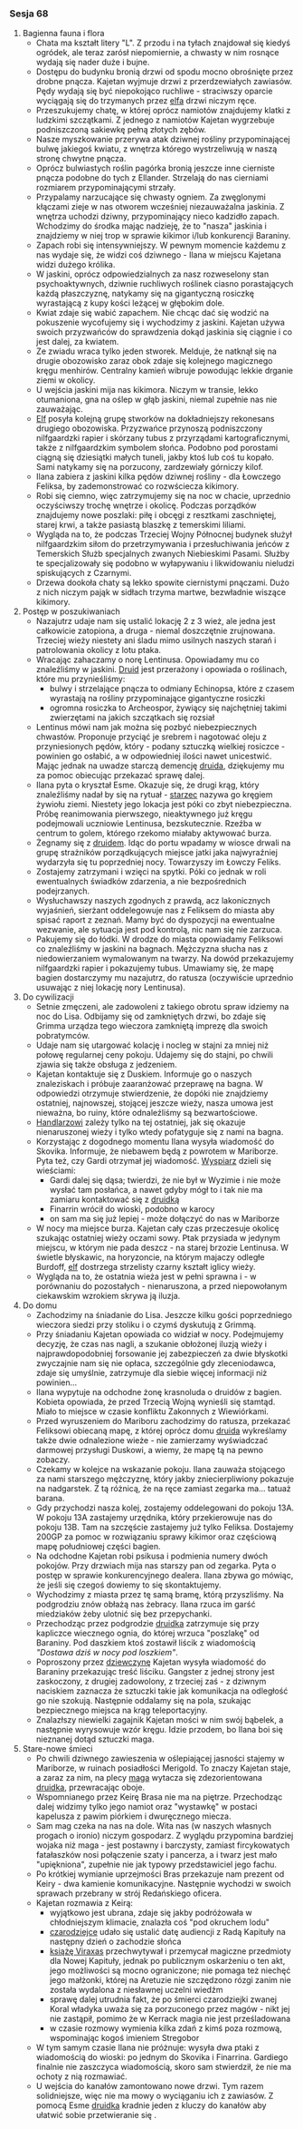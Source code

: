 ### Sesja 68
1. Bagienna fauna i flora
    - Chata ma kształt litery "L". Z przodu i na tyłach znajdował się kiedyś ogródek, ale teraz zarósł niepomiernie, a chwasty w nim rosnące wydają się nader duże i bujne.
    - Dostępu do budynku bronią drzwi od spodu mocno obrośnięte przez drobne pnącza. Kajetan wyjmuje drzwi z przerdzewiałych zawiasów. Pędy wydają się być niepokojąco ruchliwe - straciwszy oparcie wyciągają się do trzymanych przez [elfa](Kajetan) drzwi niczym ręce.
    - Przeszukujemy chatę, w której oprócz namiotów znajdujemy klatki z ludzkimi szczątkami. Z jednego z namiotów Kajetan wygrzebuje podniszczoną sakiewkę pełną złotych zębów.
    - Nasze myszkowanie przerywa atak dziwnej rośliny przypominającej bulwę jakiegoś kwiatu, z wnętrza którego wystrzeliwują w naszą stronę chwytne pnącza.
    - Oprócz bulwiastych roślin pagórka bronią jeszcze inne cierniste pnącza podobne do tych z Ellander. Strzelają do nas cierniami rozmiarem przypominającymi strzały.
    - Przypalamy narzucające się chwasty ogniem. Za zwęglonymi kłączami zieje w nas otworem wcześniej niezauważalna jaskinia. Z wnętrza uchodzi dziwny, przypominający nieco kadzidło zapach. Wchodzimy do środka mając nadzieję, że to "nasza" jaskinia i znajdziemy w niej trop w sprawie kikimor i/lub konkurencji Baraniny.
    - Zapach robi się intensywniejszy. W pewnym momencie każdemu z nas wydaje się, że widzi coś dziwnego - Ilana w miejscu Kajetana widzi dużego królika.
    - W jaskini, oprócz odpowiedzialnych za nasz rozweselony stan psychoaktywnych, dziwnie ruchliwych roślinek ciasno porastających każdą płaszczyznę, natykamy się na gigantyczną rosiczkę wyrastającą z kupy kości leżącej w głębokim dole.
    - Kwiat zdaje się wabić zapachem. Nie chcąc dać się wodzić na pokuszenie wycofujemy się i wychodzimy z jaskini. Kajetan używa swoich przyzwańców do sprawdzenia dokąd jaskinia się ciągnie i co jest dalej, za kwiatem.
    - Ze zwiadu wraca tylko jeden stworek. Melduje, że natknął się na drugie obozowisko zaraz obok zdaje się kolejnego magicznego kręgu menhirów. Centralny kamień wibruje powodując lekkie drganie ziemi w okolicy.
    - U wejścia jaskini mija nas kikimora. Niczym w transie, lekko otumaniona, gna na oślep w głąb jaskini, niemal zupełnie nas nie zauważając.
    - [Elf](Kajetan) posyła kolejną grupę stworków na dokładniejszy rekonesans drugiego obozowiska. Przyzwańce przynoszą podniszczony nilfgaardzki rapier i skórzany tubus z przyrządami kartograficznymi, także z nilfgaardzkim symbolem słońca. Podobno pod porostami ciągną się dziesiątki małych tuneli, jakby ktoś lub coś tu kopało. Sami natykamy się na porzucony, zardzewiały górniczy kilof.
    - Ilana zabiera z jaskini kilka pędów dziwnej rośliny - dla Łowczego Feliksa, by zademonstrować co rozwściecza kikimory.
    - Robi się ciemno, więc zatrzymujemy się na noc w chacie, uprzednio oczyściwszy trochę wnętrze i okolicę. Podczas porządków znajdujemy nowe poszlaki: piłę i obcęgi z resztkami zaschniętej, starej krwi, a także pasiastą blaszkę z temerskimi liliami.
    - Wygląda na to, że podczas Trzeciej Wojny Północnej budynek służył nilfgaardzkim siłom do przetrzymywania i przesłuchiwania jeńców z Temerskich Służb specjalnych zwanych Niebieskimi Pasami. Służby te specjalizowały się podobno w wyłapywaniu i likwidowaniu nieludzi spiskujących z Czarnymi.
    - Drzewa dookoła chaty są lekko spowite ciernistymi pnączami. Dużo z nich niczym pająk w sidłach trzyma martwe, bezwładnie wiszące kikimory.
2. Postęp w poszukiwaniach
    - Nazajutrz udaje nam się ustalić lokację 2 z 3 wież, ale jedna jest całkowicie zatopiona, a druga - niemal doszczętnie zrujnowana. Trzeciej wieży niestety ani śladu mimo usilnych naszych starań i patrolowania okolicy z lotu ptaka.
    - Wracając zahaczamy o norę Lentinusa. Opowiadamy mu co znaleźliśmy w jaskini. [Druid](Lentinus) jest przerażony i opowiada o roślinach, które mu przynieśliśmy:
        - bulwy i strzelające pnącza to odmiany Echinopsa, które z czasem wyrastają na rośliny przypominające gigantyczne rosiczki
        - ogromna rosiczka to Archeospor, żywiący się najchętniej takimi zwierzętami na jakich szczątkach się rozsiał
    - Lentinus mówi nam jak można się pozbyć niebezpiecznych chwastów. Proponuje przyciąć je srebrem i nagotować oleju z przyniesionych pędów, który - podany sztuczką wielkiej rosiczce - powinien go osłabić, a w odpowiedniej ilości nawet unicestwić. Mając jednak na uwadze starczą demencję [druida](Lentinus), dziękujemy mu za pomoc obiecując przekazać sprawę dalej.
    - Ilana pyta o kryształ Esme. Okazuje się, że drugi krąg, który znaleźliśmy nadał by się na rytuał - [starzec](Lentinus) nazywa go kręgiem żywiołu ziemi. Niestety jego lokacja jest póki co zbyt niebezpieczna. Próbę reanimowania pierwszego, nieaktywnego już kręgu podejmowali uczniowie Lentinusa, bezskutecznie. Rzeźba w centrum to golem, którego rzekomo miałaby aktywować burza.
    - Żegnamy się z [druidem](Lentinus). Idąc do portu wpadamy w wiosce drwali na grupę strażników porządkujących miejsce jatki jaka najwyraźniej wydarzyła się tu poprzedniej nocy. Towarzyszy im Łowczy Feliks.
    - Zostajemy zatrzymani i wzięci na spytki. Póki co jednak w roli ewentualnych świadków zdarzenia, a nie bezpośrednich podejrzanych.
    - Wysłuchawszy naszych zgodnych z prawdą, acz lakonicznych wyjaśnień, sierżant oddelegowuje nas z Feliksem do miasta aby spisać raport z zeznań. Mamy być do dyspozycji na ewentualne wezwanie, ale sytuacja jest pod kontrolą, nic nam się nie zarzuca.
    - Pakujemy się do łódki. W drodze do miasta opowiadamy Feliksowi co znaleźliśmy w jaskini na bagnach. Mężczyzna słucha nas z niedowierzaniem wymalowanym na twarzy. Na dowód przekazujemy nilfgaardzki rapier i pokazujemy tubus. Umawiamy się, że mapę bagien dostarczymy mu nazajutrz, do ratusza (oczywiście uprzednio usuwając z niej lokację nory Lentinusa).
3. Do cywilizacji
    - Setnie zmęczeni, ale zadowoleni z takiego obrotu spraw idziemy na noc do Lisa. Odbijamy się od zamkniętych drzwi, bo zdaje się Grimma urządza tego wieczora zamkniętą imprezę dla swoich pobratymców.
    - Udaje nam się utargować kolację i nocleg w stajni za mniej niż połowę regularnej ceny pokoju. Udajemy się do stajni, po chwili zjawia się także obsługa z jedzeniem.
    - Kajetan kontaktuje się z Duskiem. Informuje go o naszych znaleziskach i próbuje zaaranżować przeprawę na bagna. W odpowiedzi otrzymuje stwierdzenie, że dopóki nie znajdziemy ostatniej, najnowszej, stojącej jeszcze wieży, nasza umowa jest nieważna, bo ruiny, które odnaleźliśmy są bezwartościowe. 
    - [Handlarzowi](Dusek) zależy tylko na tej ostatniej, jak się okazuje nienaruszonej wieży i tylko wtedy pofatyguje się z nami na bagna.
    - Korzystając z dogodnego momentu Ilana wysyła wiadomość do Skovika. Informuje, że niebawem będą z powrotem w Mariborze. Pyta też, czy Gardi otrzymał jej wiadomość. [Wyspiarz](Skovik) dzieli się wieściami:
        - Gardi dalej się dąsa; twierdzi, że nie był w Wyzimie i nie może wysłać tam posłańca, a nawet gdyby mógł to i tak nie ma zamiaru kontaktować się z [druidką](Ilana)
        - Finarrin wrócił do wioski, podobno w karocy
        - on sam ma się już lepiej - może dołączyć do nas w Mariborze
    - W nocy ma miejsce burza. Kajetan cały czas przeczesuje okolicę szukając ostatniej wieży oczami sowy. Ptak przysiada w jedynym miejscu, w którym nie pada deszcz - na starej brzozie Lentinusa. W świetle błyskawic, na horyzoncie, na którym majaczy odległe Burdoff, [elf](Kajetan) dostrzega strzelisty czarny kształt iglicy wieży.
    - Wygląda na to, że ostatnia wieża jest w pełni sprawna i - w porównaniu do pozostałych - nienaruszona, a przed niepowołanym ciekawskim wzrokiem skrywa ją iluzja.
4. Do domu
    - Zachodzimy na śniadanie do Lisa. Jeszcze kilku gości poprzedniego wieczora siedzi przy stoliku i o czymś dyskutują z Grimmą.
    - Przy śniadaniu Kajetan opowiada co widział w nocy. Podejmujemy decyzję, że czas nas nagli, a szukanie obłożonej iluzją wieży i najprawdopodobniej forsowanie jej zabezpieczeń za dwie błyskotki zwyczajnie nam się nie opłaca, szczególnie gdy zleceniodawca, zdaje się umyślnie, zatrzymuje dla siebie więcej informacji niż powinien...
    - Ilana wypytuje na odchodne żonę krasnoluda o druidów z bagien. Kobieta opowiada, że przed Trzecią Wojną wynieśli się stamtąd. Miało to miejsce w czasie konfliktu Zakonnych z Wiewiórkami.
    - Przed wyruszeniem do Mariboru zachodzimy do ratusza, przekazać Feliksowi obiecaną mapę, z której oprócz domu [druida](Lentinus) wykreślamy także dwie odnalezione wieże - nie zamierzamy wyświadczać darmowej przysługi Duskowi, a wiemy, że mapę tą na pewno zobaczy. 
    - Czekamy w kolejce na wskazanie pokoju. Ilana zauważa stojącego za nami starszego mężczyznę, który jakby zniecierpliwiony pokazuje na nadgarstek. Z tą różnicą, że na ręce zamiast zegarka ma... tatuaż barana.
    - Gdy przychodzi nasza kolej, zostajemy oddelegowani do pokoju 13A. W pokoju 13A zastajemy urzędnika, który przekierowuje nas do pokoju 13B. Tam na szczęście zastajemy już tylko Feliksa. Dostajemy 200GP za pomoc w rozwiązaniu sprawy kikimor oraz częściową mapę południowej części bagien.
    - Na odchodne Kajetan robi psikusa i podmienia numery dwóch pokojów. Przy drzwiach mija nas starszy pan od zegarka. Pyta o postęp w sprawie konkurencyjnego dealera. Ilana zbywa go mówiąc, że jeśli się czegoś dowiemy to się skontaktujemy.
    - Wychodzimy z miasta przez tę samą bramę, którą przyszliśmy. Na podgrodziu znów obłażą nas żebracy. Ilana rzuca im garść miedziaków żeby ulotnić się bez przepychanki.
    - Przechodząc przez podgrodzie [druidka](Ilana) zatrzymuje się przy kapliczce wiecznego ognia, do której wrzuca "poszlakę" od Baraniny. Pod daszkiem ktoś zostawił liścik z wiadomością _"Dostawa dziś w nocy pod loszkiem"_.
    - Poproszony przez [dziewczynę](Ilana) Kajetan wysyła wiadomość do Baraniny przekazując treść liściku. Gangster z jednej strony jest zaskoczony, z drugiej zadowolony, z trzeciej zaś - z dziwnym naciskiem zaznacza że sztuczki takie jak komunikacja na odległość go nie szokują. Następnie oddalamy się na pola, szukając bezpiecznego miejsca na krąg teleportacyjny.
    - Znalazłszy niewielki zagajnik Kajetan mości w nim swój bąbelek, a następnie wyrysowuje wzór kręgu. Idzie przodem, bo Ilana boi się nieznanej dotąd sztuczki maga.
5. Stare-nowe śmieci
    - Po chwili dziwnego zawieszenia w oślepiającej jasności stajemy w Mariborze, w ruinach posiadłości Merigold. To znaczy Kajetan staje, a zaraz za nim, na plecy [maga](Kajetan) wytacza się zdezorientowana [druidka](Ilana), przewracając oboje.
    - Wspomnianego przez Keirę Brasa nie ma na piętrze. Przechodząc dalej widzimy tylko jego namiot oraz "wystawkę" w postaci kapelusza z pawim piórkiem i dwuręcznego miecza.
    - Sam mag czeka na nas na dole. Wita nas (w naszych własnych progach o ironio) niczym gospodarz. Z wyglądu przypomina bardziej wojaka niż maga - jest postawny i barczysty, zamiast fircykowatych fatałaszków nosi połączenie szaty i pancerza, a i twarz jest mało "upiękniona", zupełnie nie jak typowy przedstawiciel jego fachu.
    - Po krótkiej wymianie uprzejmości Bras przekazuje nam prezent od Keiry - dwa kamienie komunikacyjne. Następnie wychodzi w swoich sprawach przebrany w strój Redańskiego oficera.
    - Kajetan rozmawia z Keirą:
        - wyjątkowo jest ubrana, zdaje się jakby podróżowała w chłodniejszym klimacie, znalazła coś "pod okruchem lodu"
        - [czarodziejce](Keira) udało się ustalić datę audiencji z Radą Kapituły na następny dzień o zachodzie słońca
        - [książę Viraxas](Viraxas) przechwytywał i przemycał magiczne przedmioty dla Nowej Kapituły, jednak po publicznym oskarżeniu o ten akt, jego możliwości są mocno ograniczone; nie pomaga też niechęć jego małżonki, której na Aretuzie nie szczędzono rózgi zanim nie została wydalona z niesławnej uczelni wiedźm
        - sprawę dalej utrudnia fakt, że po śmierci czarodziejki zwanej Koral władyka uważa się za porzuconego przez magów - nikt jej nie zastąpił, pomimo że w Kerrack magia nie jest prześladowana
        - w czasie rozmowy wymienia kilka zdań z kimś poza rozmową, wspominając kogoś imieniem Stregobor
    - W tym samym czasie Ilana nie próżnuje: wysyła dwa ptaki z wiadomością do wioski: po jednym do Skovika i Finarrina. Gardiego finalnie nie zaszczyca wiadomością, skoro sam stwierdził, że nie ma ochoty z nią rozmawiać.
    - U wejścia do kanałów zamontowano nowe drzwi. Tym razem solidniejsze, więc nie ma mowy o wyciąganiu ich z zawiasów. Z pomocą Esme [druidka](Ilana) kradnie jeden z kluczy do kanałów aby ułatwić sobie przetwieranie się .